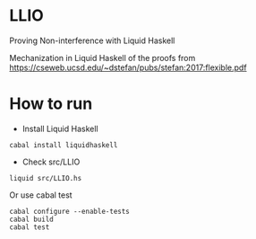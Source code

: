 # LLIO
Proving Non-interference with Liquid Haskell

Mechanization in Liquid Haskell of the proofs from https://cseweb.ucsd.edu/~dstefan/pubs/stefan:2017:flexible.pdf


# How to run 

- Install Liquid Haskell

```
cabal install liquidhaskell
```

- Check src/LLIO

```
liquid src/LLIO.hs
```

Or use cabal test

```
cabal configure --enable-tests
cabal build
cabal test
```